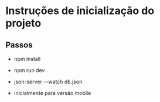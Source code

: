 # Instruções de inicialização do projeto

## Passos

- npm install
- npm run dev
- json-server --watch db.json

- inicialmente para versão mobile
